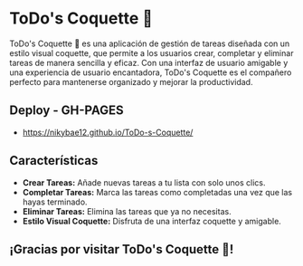 # ToDo's Coquette 🎀

ToDo's Coquette 🎀 es una aplicación de gestión de tareas diseñada con un estilo visual coquette, que permite a los usuarios crear, completar y eliminar tareas de manera sencilla y eficaz. Con una interfaz de usuario amigable y una experiencia de usuario encantadora, ToDo's Coquette es el compañero perfecto para mantenerse organizado y mejorar la productividad.

## Deploy - GH-PAGES
- https://nikybae12.github.io/ToDo-s-Coquette/

## Características

- **Crear Tareas:** Añade nuevas tareas a tu lista con solo unos clics.
- **Completar Tareas:** Marca las tareas como completadas una vez que las hayas terminado.
- **Eliminar Tareas:** Elimina las tareas que ya no necesitas.
- **Estilo Visual Coquette:** Disfruta de una interfaz coquette y amigable.

## ¡Gracias por visitar ToDo's Coquette 🎀!
